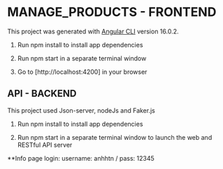 # MANAGE_PRODUCTS - FRONTEND

This project was generated with [Angular CLI](https://github.com/angular/angular-cli) version 16.0.2.

1. Run npm install to install app dependencies

2. Run npm start in a separate terminal window

3. Go to [http://localhost:4200] in your browser

## API - BACKEND

This project used Json-server, nodeJs and Faker.js

1. Run npm install to install app dependencies

2. Run npm start in a separate terminal window to launch the web and RESTful API server


**Info page login: username: anhhtn / pass: 12345
